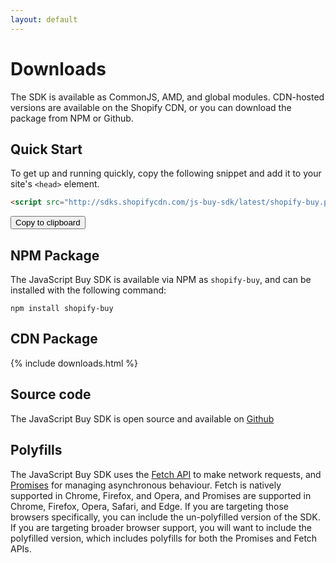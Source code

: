 ```yaml
---
layout: default
---
```

# Downloads

The SDK is available as CommonJS, AMD, and global modules. CDN-hosted versions are available on the Shopify CDN, or you can download the package from NPM or Github.

## Quick Start

To get up and running quickly, copy the following snippet and add it to your site's `<head>` element.

```html
<script src="http://sdks.shopifycdn.com/js-buy-sdk/latest/shopify-buy.polyfilled.globals.min.js"></script>
```

<button class="marketing-button copy-button" data-clipboard-text="<script src='http://sdks.shopifycdn.com/js-buy-sdk/latest/shopify-buy.polyfilled.globals.min.js'></script>">Copy to clipboard</button>

## NPM Package

The JavaScript Buy SDK is available via NPM as `shopify-buy`, and can be installed with the following command:

```
npm install shopify-buy
```

## CDN Package

{% include downloads.html %}

## Source code
The JavaScript Buy SDK is open source and available on [Github](https://github.com/Shopify/js-buy-sdk/)

## Polyfills
The JavaScript Buy SDK uses the [Fetch API](https://developer.mozilla.org/en/docs/Web/API/Fetch_API) to make network requests, and [Promises](https://developer.mozilla.org/en/docs/Web/JavaScript/Reference/Global_Objects/Promise) for managing asynchronous behaviour. Fetch is natively supported in Chrome, Firefox, and Opera, and Promises are supported in Chrome, Firefox, Opera, Safari, and Edge. If you are targeting those browsers specifically, you can include the un-polyfilled version of the SDK. If you are targeting broader browser support, you will want to include the polyfilled version, which includes polyfills for both the Promises and Fetch APIs.
